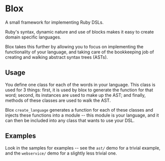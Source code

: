 # Blox

A small framework for implementing Ruby DSLs.

Ruby's syntax, dynamic nature and use of blocks makes it easy to
create domain specific languages.

Blox takes this further by allowing you to focus on implementing the
functionality of your language, and taking care of the bookkeeping job
of creating and walking abstract syntax trees (ASTs).

## Usage

You define one class for each of the words in your language.  This
class is used for 3 things: first, it is used by blox to generate the
function for that word; second, its instances are used to make up the
AST; and finally, methods of these classes are used to walk the AST.

Blox `create_language` generates a function for each of these classes
and injects these functions into a module -- this module is your
language, and it can then be included into any class that wants to use
your DSL.

## Examples

Look in the samples for examples -- see the `ast/` demo for a trivial
example, and the `webservice/` demo for a slightly less trivial one.
